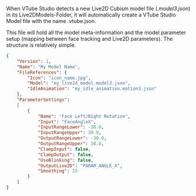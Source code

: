 When VTube Studio detects a new Live2D Cubism model file (_<model>.model3.json_) in its Live2DModels-Folder, it will automatically create a VTube Studio Model file with the name <model>.vtube.json.

This file will hold all the model meta-information and the model parameter setup (mapping between face tracking and Live2D parameters). The structure is relatively simple.

```json
{
    "Version": 1,
    "Name": "My Model Name",
    "FileReferences": {
        "Icon": "icon_name.jpg",
        "Model": "my_live2d_model.model3.json",
        "IdleAnimation": "my_idle_animation.motion3.json"
    },
    "ParameterSettings":
    [
        {
            "Name": "Face Left/Right Rotation",
            "Input": "FaceAngleX",
            "InputRangeLower": -30.0,
            "InputRangeUpper": 30.0,
            "OutputRangeLower": -30.0,
            "OutputRangeUpper": 30.0,
            "ClampInput": false,
            "ClampOutput": false,
            "UseBlinking": false,
            "OutputLive2D": "PARAM_ANGLE_X",
            "Smoothing": 15
        }
    ]
}
```


